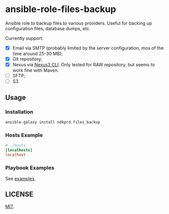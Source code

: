 # ansible-role-files-backup

Ansible role to backup files to various providers. Useful for backing up configuration files, database dumps, etc.

Currently support:
- [x] Email via SMTP (probably limited by the server configuration, mos of the time around 25-30 MB);
- [x] Git repository;
- [x] Nexus via [Nexus3 CLI](https://nexus3-cli.readthedocs.io/en/latest/). Only tested for RAW repository, but seems to work fine with Maven.
- [ ] SFTP;
- [ ] S3.

## Usage

### Installation

```bash
ansible-galaxy install ndkprd.files_backup
```

### Hosts Example

```ini
# ./hosts
[localhosts]
localhost
```

### Playbook Examples

See [examples](./examples).

## LICENSE

[MIT](LICENSE).
